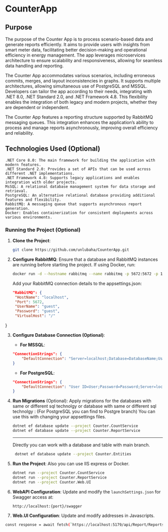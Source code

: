 # CounterApp
## Purpose
The purpose of the Counter App is to process scenario-based data and generate reports efficiently. It aims to provide users with insights from smart meter data, facilitating better decision-making and operational efficiency in energy management. The app leverages microservices architecture to ensure scalability and responsiveness, allowing for seamless data handling and reporting.

The Counter App accommodates various scenarios, including erroneous commits, merges, and layout inconsistencies in graphs. It supports multiple architectures, allowing simultaneous use of PostgreSQL and MSSQL. Developers can tailor the app according to their needs, integrating with .NET 8.0, .NET Standard 2.0, and .NET Framework 4.8. This flexibility enables the integration of both legacy and modern projects, whether they are dependent or independent.

The Counter App features a reporting structure supported by RabbitMQ messaging queues. This integration enhances the application’s ability to process and manage reports asynchronously, improving overall efficiency and reliability.

## Technologies Used (Optional)

    .NET Core 8.0: The main framework for building the application with modern features.
    .NET Standard 2.0: Provides a set of APIs that can be used across different .NET implementations.
    .NET Framework 4.8: Supports legacy applications and enables integration with older projects.
    MsSQL: A relational database management system for data storage and retrieval.
    PostgreSQL: An alternative relational database providing additional features and flexibility.
    RabbitMQ: A messaging queue that supports asynchronous report generation.
    Docker: Enables containerization for consistent deployments across various environments.

### Running the Project (Optional)
1. **Clone the Project**:
    ```bash
    git clone https://github.com/unlubaha/CounterApp.git
    ```

2. **Configure RabbitMQ**:
    Ensure that a database and RabbitMQ instances are running before starting the project. If using Docker, run:
    ```bash
    docker run -d --hostname rabbitmq --name rabbitmq -p 5672:5672 -p 15672:15672 rabbitmq:3-management
    ```
    Add your RabbitMQ connection details to the appsettings.json:
   ```json
   "RabbitMQ": {
    "HostName": "localhost",
    "Port": 5672,
    "UserName": "guest",
    "Password": "guest",
    "VirtualHost": "/"
  }

3. **Configure Database Connection (Optional)**:
    - **For MSSQL**:
    ```json
    "ConnectionStrings": {
        "DefaultConnection": "Server=localhost;Database=DatabaseName;User Id=User;Password=Password;TrustServerCertificate=True;"
    }
    ```
    - **For PostgreSQL**:
    ```json
    "ConnectionStrings": {
        "DefaultConnection": "User ID=User;Password=Password;Server=localhost;Port=5432;Database=DatabaseName;IntegratedSecurity=true;Pooling=True;"
    }
    ```

4. **Run Migrations** (Optional):
    Apply migrations for the databases with same or different sql technolgy or database with same or different sql technolgy :
    (For PostgreSQL you can find to Postgre branch)
    You can use this with changing your appsettings files.
    ```bash
    dotnet ef database update --project Counter.CountService
    dotnet ef database update --project Counter.ReportService
    ```
    ----------------------------------------------------------------
    Directly you can work with a database and table with main branch.

   ```bash
    dotnet ef database update --project Counter.Entities
    ```

5. **Run the Project**:
    Also you can use IIS express or Docker.
    ```bash
    dotnet run --project Counter.CountService
    dotnet run --project Counter.ReportService
    dotnet run --project Counter.Web.UI
    ```

7. **WebAPI Configuration**:
    Update and modify the `launchSettings.json` for Swagger access at:
    ```url
    http://localhost:{port}/swagger
    ```

 8. **Web.UI Configuration**:
    Update and modify addresses in Javascripts.
```bash
const response = await fetch(`https://localhost:5179/api/Report/Reports?serialNumber=${serialNumber}`);
```

